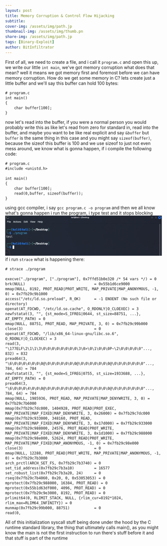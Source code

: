 ```yaml
---
layout: post
title: Memory Corruption & Control Flow Hijacking
subtitle: 
cover-img: /assets/img/path.jp
thumbnail-img: /assets/img/thumb.pn
share-img: /assets/img/path.jp
tags: [Binary-Exploit]
author: BitInfiltrator
---
```


First of all, we need to create a file, and i call it `program.c` and open this up, we write our little `int main`, we've got memory corruption what does that mean? well it means we got memory first and foremost before we can have memory corruption. How do we get some memory in C? lets create just a little buffer and we'll say this buffer can hold 100 bytes:
```
# program.c
int main()
{
    char buffer[100];
}
```
now let's read into the buffer, if you were a normal person you would probably write this as like let's read from zero for standard in, read into the buffer, and maybe you want to be like real explicit and say `&buffer` but `buffer` is the same thing in this case and you might say `sizeof(buffer)`, because the sizeof this buffer is 100 and we use sizeof to just not even mess around, we know what is gonna happen, if i compile the following code:
```
# program.c
#include <unistd.h>

int main()
{
    char buffer[100];
    read(0,buffer, sizeof(buffer));
}
```
using gcc compiler, i say `gcc program.c -o program` and then we all know what's gonna happen i run the program, i type test and it stops blocking ![Image](/assets/img/RunningTheProgram.png) if i run `strace` what is happening there:

```
# strace ./program

execve("./program", ["./program"], 0x7ffd51b0e320 /* 54 vars */) = 0
brk(NULL)                               = 0x55b1d6ce9000
mmap(NULL, 8192, PROT_READ|PROT_WRITE, MAP_PRIVATE|MAP_ANONYMOUS, -1, 0) = 0x7fb29c9b1000
access("/etc/ld.so.preload", R_OK)      = -1 ENOENT (No such file or directory)
openat(AT_FDCWD, "/etc/ld.so.cache", O_RDONLY|O_CLOEXEC) = 3
newfstatat(3, "", {st_mode=S_IFREG|0644, st_size=88751, ...}, AT_EMPTY_PATH) = 0
mmap(NULL, 88751, PROT_READ, MAP_PRIVATE, 3, 0) = 0x7fb29c99b000
close(3)                                = 0
openat(AT_FDCWD, "/lib/x86_64-linux-gnu/libc.so.6", O_RDONLY|O_CLOEXEC) = 3
read(3, "\177ELF\2\1\1\3\0\0\0\0\0\0\0\0\3\0>\0\1\0\0\0P~\2\0\0\0\0\0"..., 832) = 832
pread64(3, "\6\0\0\0\4\0\0\0@\0\0\0\0\0\0\0@\0\0\0\0\0\0\0@\0\0\0\0\0\0\0"..., 784, 64) = 784
newfstatat(3, "", {st_mode=S_IFREG|0755, st_size=1933688, ...}, AT_EMPTY_PATH) = 0
pread64(3, "\6\0\0\0\4\0\0\0@\0\0\0\0\0\0\0@\0\0\0\0\0\0\0@\0\0\0\0\0\0\0"..., 784, 64) = 784
mmap(NULL, 1985936, PROT_READ, MAP_PRIVATE|MAP_DENYWRITE, 3, 0) = 0x7fb29c7b6000
mmap(0x7fb29c7dc000, 1404928, PROT_READ|PROT_EXEC, MAP_PRIVATE|MAP_FIXED|MAP_DENYWRITE, 3, 0x26000) = 0x7fb29c7dc000
mmap(0x7fb29c933000, 348160, PROT_READ, MAP_PRIVATE|MAP_FIXED|MAP_DENYWRITE, 3, 0x17d000) = 0x7fb29c933000
mmap(0x7fb29c988000, 24576, PROT_READ|PROT_WRITE, MAP_PRIVATE|MAP_FIXED|MAP_DENYWRITE, 3, 0x1d1000) = 0x7fb29c988000
mmap(0x7fb29c98e000, 52624, PROT_READ|PROT_WRITE, MAP_PRIVATE|MAP_FIXED|MAP_ANONYMOUS, -1, 0) = 0x7fb29c98e000
close(3)                                = 0
mmap(NULL, 12288, PROT_READ|PROT_WRITE, MAP_PRIVATE|MAP_ANONYMOUS, -1, 0) = 0x7fb29c7b3000
arch_prctl(ARCH_SET_FS, 0x7fb29c7b3740) = 0
set_tid_address(0x7fb29c7b3a10)         = 16577
set_robust_list(0x7fb29c7b3a20, 24)     = 0
rseq(0x7fb29c7b4060, 0x20, 0, 0x53053053) = 0
mprotect(0x7fb29c988000, 16384, PROT_READ) = 0
mprotect(0x55b1d63df000, 4096, PROT_READ) = 0
mprotect(0x7fb29c9e3000, 8192, PROT_READ) = 0
prlimit64(0, RLIMIT_STACK, NULL, {rlim_cur=8192*1024, rlim_max=RLIM64_INFINITY}) = 0
munmap(0x7fb29c99b000, 88751)           = 0
read(0, 

```
All of this initialization syscall stuff being done under the hood by the C runtime standard library, the thing that ultimately calls main(), as you might know the main is not the first instruction to run there's stuff before it and that stuff is part of the runtime 